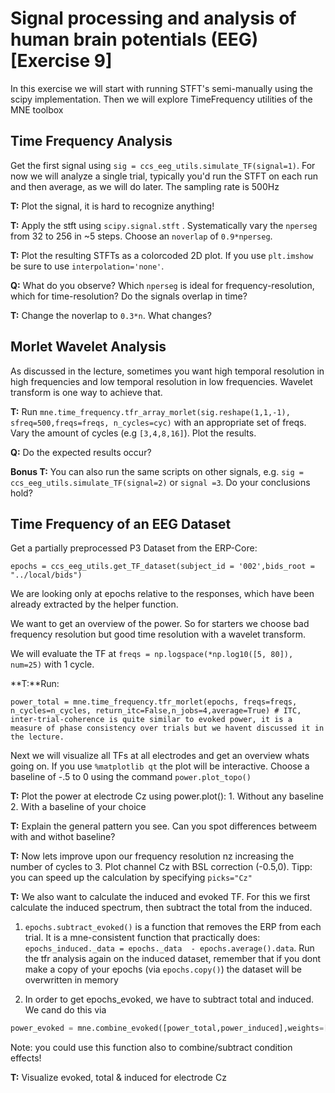# Signal processing and analysis of human brain potentials (EEG) [Exercise 9]
In this exercise we will start with running STFT's semi-manually using the scipy implementation. Then we will explore TimeFrequency utilities of the MNE toolbox

## Time Frequency Analysis
Get the first signal using `sig = ccs_eeg_utils.simulate_TF(signal=1)`.  For now we will analyze a single trial, typically you'd run the STFT on each run and then average, as we will do later. The sampling rate is 500Hz

**T:** Plot the signal, it is hard to recognize anything!

**T:** Apply the stft using `scipy.signal.stft` . Systematically vary the `nperseg` from 32 to 256 in ~5 steps. Choose an `noverlap` of `0.9*nperseg`.

**T:** Plot the resulting STFTs as a colorcoded 2D plot. If you use `plt.imshow` be sure to use `interpolation='none'`.

**Q:** What do you observe? Which `nperseg` is ideal for frequency-resolution, which for time-resolution? Do the signals overlap in time?

**T:** Change the noverlap to `0.3*n`. What changes?

## Morlet Wavelet Analysis
As discussed in the lecture, sometimes you want high temporal resolution in high frequencies and low temporal resolution in low frequencies. Wavelet transform is one way to achieve that.


**T:** Run `mne.time_frequency.tfr_array_morlet(sig.reshape(1,1,-1), sfreq=500,freqs=freqs, n_cycles=cyc)` with an appropriate set of freqs. Vary the amount of cycles (e.g `[3,4,8,16]`). Plot the results.

**Q:** Do the expected results occur?


**Bonus T:** You can also run the same scripts on other signals, e.g. `sig = ccs_eeg_utils.simulate_TF(signal=2)` or `signal =3`. Do your conclusions hold?


## Time Frequency of an EEG Dataset
Get a partially preprocessed P3 Dataset from the ERP-Core:
```
epochs = ccs_eeg_utils.get_TF_dataset(subject_id = '002',bids_root = "../local/bids")
```
We are looking only at epochs relative to the responses, which have been already extracted by the helper function. 


We want to get an overview of the power. So for starters we choose bad frequency resolution but good time resolution with a wavelet transform.

We will evaluate the TF at `freqs = np.logspace(*np.log10([5, 80]), num=25)` with 1 cycle. 
 
**T:**Run:
``` 
power_total = mne.time_frequency.tfr_morlet(epochs, freqs=freqs, n_cycles=n_cycles, return_itc=False,n_jobs=4,average=True) # ITC, inter-trial-coherence is quite similar to evoked power, it is a measure of phase consistency over trials but we havent discussed it in the lecture.
``` 


Next we will visualize all TFs at all electrodes and get an overview whats going on. If you use `%matplotlib qt` the plot will be interactive.
Choose a baseline of -.5 to 0 using the command `power.plot_topo()` 


**T:** Plot the power at electrode Cz using power.plot():
    1. Without any baseline
    2. With a baseline of your choice

**T:** Explain the general pattern you see. Can you spot differences betweem with and withot baseline?


**T:** Now lets improve upon our frequency resolution nz increasing the number of cycles to 3. Plot channel Cz with BSL correction
(-0.5,0). Tipp: you can speed up the calculation by specifying `picks="Cz"`



**T:** We also want to calculate the induced and evoked TF. For this we first calculate the induced spectrum, then subtract the total from the induced.

1. `epochs.subtract_evoked()` is a function that removes the ERP from each trial. It is a mne-consistent function that practically does:
`epochs_induced._data = epochs._data  - epochs.average().data`. Run the tfr analysis again on the induced dataset, remember that if you dont make a copy of your epochs (via `epochs.copy()`) the dataset will be overwritten in memory

2. In order to get epochs_evoked, we have to subtract total and induced. We cand do this via 
```python
power_evoked = mne.combine_evoked([power_total,power_induced],weights=[1,-1])
```
Note: you could use this function also to combine/subtract condition effects!

**T:** Visualize evoked, total & induced for electrode Cz